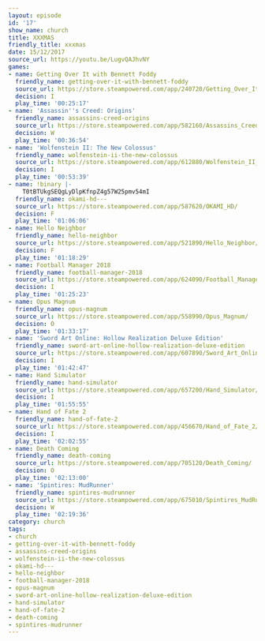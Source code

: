 ```yaml
---
layout: episode
id: '17'
show_name: church
title: XXXMAS
friendly_title: xxxmas
date: 15/12/2017
source_url: https://youtu.be/LugvQAJhvNY
games:
- name: Getting Over It with Bennett Foddy
  friendly_name: getting-over-it-with-bennett-foddy
  source_url: https://store.steampowered.com/app/240720/Getting_Over_It_with_Bennett_Foddy/
  decision: I
  play_time: '00:25:17'
- name: 'Assassin''s Creed: Origins'
  friendly_name: assassins-creed-origins
  source_url: https://store.steampowered.com/app/582160/Assassins_Creed_Origins/
  decision: W
  play_time: '00:36:54'
- name: 'Wolfenstein II: The New Colossus'
  friendly_name: wolfenstein-ii-the-new-colossus
  source_url: https://store.steampowered.com/app/612880/Wolfenstein_II_The_New_Colossus/
  decision: I
  play_time: '00:53:39'
- name: !binary |-
    T0tBTUkgSEQgLyDlpKfnpZ4g57W25pmv54mI
  friendly_name: okami-hd---
  source_url: https://store.steampowered.com/app/587620/OKAMI_HD/
  decision: F
  play_time: '01:06:06'
- name: Hello Neighbor
  friendly_name: hello-neighbor
  source_url: https://store.steampowered.com/app/521890/Hello_Neighbor/
  decision: F
  play_time: '01:18:29'
- name: Football Manager 2018
  friendly_name: football-manager-2018
  source_url: https://store.steampowered.com/app/624090/Football_Manager_2018/
  decision: I
  play_time: '01:25:23'
- name: Opus Magnum
  friendly_name: opus-magnum
  source_url: https://store.steampowered.com/app/558990/Opus_Magnum/
  decision: O
  play_time: '01:33:17'
- name: 'Sword Art Online: Hollow Realization Deluxe Edition'
  friendly_name: sword-art-online-hollow-realization-deluxe-edition
  source_url: https://store.steampowered.com/app/607890/Sword_Art_Online_Hollow_Realization_Deluxe_Edition/
  decision: I
  play_time: '01:42:47'
- name: Hand Simulator
  friendly_name: hand-simulator
  source_url: https://store.steampowered.com/app/657200/Hand_Simulator/?snr=1_7_7_151_150_1
  decision: I
  play_time: '01:55:55'
- name: Hand of Fate 2
  friendly_name: hand-of-fate-2
  source_url: https://store.steampowered.com/app/456670/Hand_of_Fate_2/
  decision: I
  play_time: '02:02:55'
- name: Death Coming
  friendly_name: death-coming
  source_url: https://store.steampowered.com/app/705120/Death_Coming/
  decision: O
  play_time: '02:13:00'
- name: 'Spintires: MudRunner'
  friendly_name: spintires-mudrunner
  source_url: https://store.steampowered.com/app/675010/Spintires_MudRunner/?snr=1_7_7_151_150_1
  decision: W
  play_time: '02:19:36'
category: church
tags:
- church
- getting-over-it-with-bennett-foddy
- assassins-creed-origins
- wolfenstein-ii-the-new-colossus
- okami-hd---
- hello-neighbor
- football-manager-2018
- opus-magnum
- sword-art-online-hollow-realization-deluxe-edition
- hand-simulator
- hand-of-fate-2
- death-coming
- spintires-mudrunner
---
```

